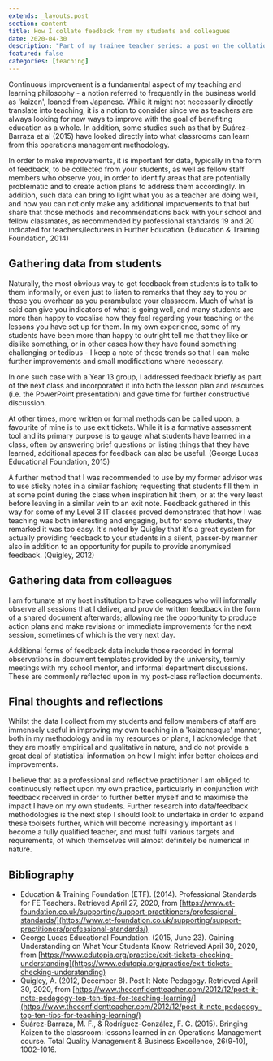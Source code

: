 ```yaml
---
extends: _layouts.post
section: content
title: How I collate feedback from my students and colleagues
date: 2020-04-30
description: "Part of my trainee teacher series: a post on the collation of feedback from students and colleagues"
featured: false
categories: [teaching]
---
```


Continuous improvement is a fundamental aspect of my teaching and learning philosophy - a notion referred to frequently 
in the business world as 'kaizen', loaned from Japanese. While it might not necessarily directly translate into
teaching, it is a notion to consider since we as teachers are always looking for new ways to improve with the goal of 
benefiting education as a whole. In addition, some studies such as that by Suárez-Barraza et al (2015) have looked 
directly into what classrooms can learn from this operations management methodology.

In order to make improvements, it is important for data, typically in the form of feedback, to be collected from your 
students, as well as fellow staff members who observe you, in order to identify areas that are potentially problematic
and to create action plans to address them accordingly. In addition, such data can bring to light what you as a teacher
are doing well, and how you can not only make any additional improvements to that but share that those methods and
recommendations back with your school and fellow classmates, as recommended by professional standards 19 and 20 
indicated for teachers/lecturers in Further Education. (Education & Training Foundation, 2014)

## Gathering data from students

Naturally, the most obvious way to get feedback from students is to talk to them informally, or even just to listen to
remarks that they say to you or those you overhear as you perambulate your classroom. Much of what is said can give you 
indicators of what is going well, and many students are more than happy to vocalise how they feel regarding your 
teaching or the lessons you have set up for them. In my own experience, some of my students have been more than happy to
outright tell me that they like or dislike something, or in other cases how they have found something challenging or
tedious - I keep a note of these trends so that I can make further improvements and small modifications where necessary.

In one such case with a Year 13 group, I addressed feedback briefly as part of the next class and incorporated it into
both the lesson plan and resources (i.e. the PowerPoint presentation) and gave time for further constructive discussion.

At other times, more written or formal methods can be called upon, a favourite of mine is to use exit tickets. While
it is a formative assessment tool and its primary purpose is to gauge what students have learned in a class, often by
answering brief questions or listing things that they have learned, additional spaces for feedback can also be useful.
(George Lucas Educational Foundation, 2015)

A further method that I was recommended to use by my former advisor was to use sticky notes in a similar fashion; 
requesting that students fill them in at some point during the class when inspiration hit them, or at the very least
before leaving in a similar vein to an exit note. Feedback gathered in this way for some of my Level 3 IT classes proved
demonstrated that how I was teaching was both interesting and engaging, but for some students, they remarked it was too
easy. It's noted by Quigley that it's a great system for actually providing feedback to your students in a silent,
passer-by manner also in addition to an opportunity for pupils to provide anonymised feedback. (Quigley, 2012)

## Gathering data from colleagues

I am fortunate at my host institution to have colleagues who will informally observe all sessions that I deliver, and 
provide written feedback in the form of a shared document afterwards; allowing me the opportunity to produce action
plans and make revisions or immediate improvements for the next session, sometimes of which is the very next day.

Additional forms of feedback data include those recorded in formal observations in document templates provided by the
university, termly meetings with my school mentor, and informal department discussions. These are commonly reflected
upon in my post-class reflection documents.

## Final thoughts and reflections

Whilst the data I collect from my students and fellow members of staff are immensely useful in improving my own
teaching in a 'kaizenesque' manner, both in my methodology and in my resources or plans, I acknowledge that they are
mostly empirical and qualitative in nature, and do not provide a great deal of statistical information on how I might
infer better choices and improvements.

I believe that as a professional and reflective practitioner I am obliged to continuously reflect upon my own practice,
particularly in conjunction with feedback received in order to further better myself and to maximise the impact I have 
on my own students. Further research into data/feedback methodologies is the next step I should look to undertake in
order to expand these toolsets further, which will become increasingly important as I become a fully qualified teacher, 
and must fulfil various targets and requirements, of which themselves will almost definitely be numerical in nature.

## Bibliography

- Education & Training Foundation (ETF). (2014). Professional Standards for FE Teachers. Retrieved April 27, 2020, from [https://www.et-foundation.co.uk/supporting/support-practitioners/professional-standards/](https://www.et-foundation.co.uk/supporting/support-practitioners/professional-standards/)
- George Lucas Educational Foundation. (2015, June 23). Gaining Understanding on What Your Students Know. Retrieved April 30, 2020, from [https://www.edutopia.org/practice/exit-tickets-checking-understanding](https://www.edutopia.org/practice/exit-tickets-checking-understanding)
- Quigley, A. (2012, December 8). Post It Note Pedagogy. Retrieved April 30, 2020, from [https://www.theconfidentteacher.com/2012/12/post-it-note-pedagogy-top-ten-tips-for-teaching-learning/](https://www.theconfidentteacher.com/2012/12/post-it-note-pedagogy-top-ten-tips-for-teaching-learning/)
- Suárez-Barraza, M. F., & Rodríguez-González, F. G. (2015). Bringing Kaizen to the classroom: lessons learned in an Operations Management course. Total Quality Management & Business Excellence, 26(9-10), 1002-1016.
